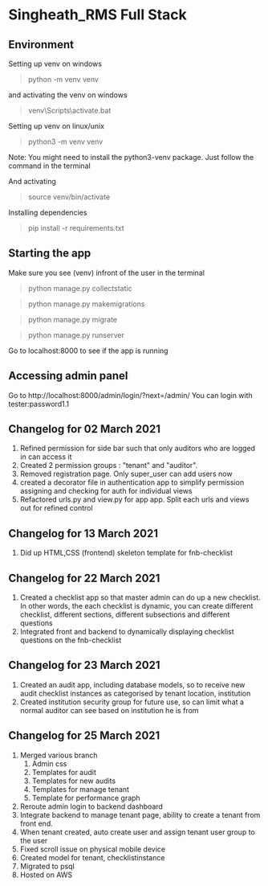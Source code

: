 # Singheath_RMS Full Stack

## Environment
Setting up venv on windows

> python -m venv venv

and activating the venv on windows

> venv\Scripts\activate.bat

Setting up venv on linux/unix

> python3 -m venv venv

Note: You might need to install the python3-venv package. Just follow the command in the terminal

And activating

> source venv/bin/activate

Installing dependencies
> pip install -r requirements.txt

## Starting the app
Make sure you see (venv) infront of the user in the terminal
> python manage.py collectstatic

> python manage.py makemigrations

> python manage.py migrate

> python manage.py runserver

Go to localhost:8000 to see if the app is running

## Accessing admin panel
Go to http://localhost:8000/admin/login/?next=/admin/
You can login with tester:password1.1

## Changelog for 02 March 2021
1. Refined permission for side bar such that only auditors who are logged in can access it
2. Created 2 permission groups : "tenant" and "auditor". 
3. Removed registration page. Only super_user can add users now
4. created a decorator file in authentication app to simplify permission assigning and checking for auth for individual views
5. Refactored urls.py and view.py for app app. Split each urls and views out for refined control

## Changelog for 13 March 2021
1. Did up HTML,CSS (frontend) skeleton template for fnb-checklist

## Changelog for 22 March 2021
1. Created a checklist app so that master admin can do up a new checklist. In other words, the each checklist is dynamic, you can create different checklist, different sections, different subsections and different questions
2. Integrated front and backend to dynamically displaying checklist questions on the fnb-checklist

## Changelog for 23 March 2021
1. Created an audit app, including database models, so to receive new audit checklist instances as categorised by tenant location, institution
2. Created institution security group for future use, so can limit what a normal auditor can see based on institution he is from

## Changelog for 25 March 2021
1. Merged various branch
    1. Admin css
    2. Templates for audit
    3. Templates for new audits
    4. Templates for manage tenant
    5. Template for performance graph
2. Reroute admin login to backend dashboard
3. Integrate backend to manage tenant page, ability to create a tenant from front end. 
4. When tenant created, auto create user and assign tenant user group to the user
5. Fixed scroll issue on physical mobile device
6. Created model for tenant, checklistinstance
7. Migrated to psql
8. Hosted on AWS